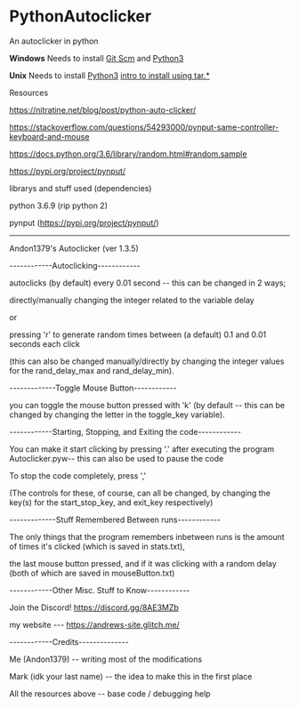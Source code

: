 # PythonAutoclicker
An autoclicker in python

**Windows** Needs to install [Git Scm](https://git-scm.com/downloads) and [Python3](https://www.python.org/downloads/windows/)

**Unix** Needs to install [Python3](https://www.python.org/downloads/source/) [intro to install using tar.*](https://stackoverflow.com/questions/36014334/how-to-install-python-packages-from-the-tar-gz-file-without-using-pip-install)

Resources 

https://nitratine.net/blog/post/python-auto-clicker/

https://stackoverflow.com/questions/54293000/pynput-same-controller-keyboard-and-mouse 

https://docs.python.org/3.6/library/random.html#random.sample

https://pypi.org/project/pynput/


librarys and stuff used (dependencies)

python 3.6.9 (rip python 2)

pynput (https://pypi.org/project/pynput/)

----------------------------------------

Andon1379's Autoclicker (ver 1.3.5)

------------Autoclicking------------

autoclicks (by default) every 0.01 second -- this can be changed in 2 ways;

directly/manually changing the integer related to the variable delay

or

pressing 'r' to generate random times between (a default) 0.1 and 0.01 seconds each click

(this can also be changed manually/directly by changing the integer values for the rand_delay_max and rand_delay_min).


-------------Toggle Mouse Button------------

you can toggle the mouse button pressed with 'k' (by default -- this can be changed by changing the letter in the toggle_key variable).


------------Starting, Stopping, and Exiting the code------------

You can make it start clicking by pressing '.' after executing the program Autoclicker.pyw-- this can also be used to pause the code

To stop the code completely, press ','

(The controls for these, of course, can all be changed, by changing the key(s) for the start_stop_key, and exit_key respectively)


-------------Stuff Remembered Between runs------------

The only things that the program remembers inbetween runs is the amount of times it's clicked (which is saved in stats.txt),

the last mouse button pressed, and if it was clicking with a random delay (both of which are saved in mouseButton.txt)


------------Other Misc. Stuff to Know------------

Join the Discord! https://discord.gg/8AE3MZb

my website --- https://andrews-site.glitch.me/


------------Credits--------------

Me (Andon1379) -- writing most of the modifications

Mark (idk your last name) -- the idea to make this in the first place

All the resources above -- base code / debugging help 
